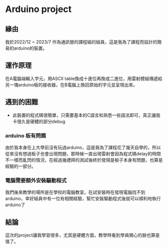 Arduino project
===
## 緣由
我於2022/12 ~ 2023/7 作為通訊營的課程組的組員，這是我為了課程而設計的簡易的arduino的裝置。
## 運作原理
在A電腦端輸入字元，用ASCII table換成十進位再換成二進位，用雷射模組傳遞給另一塊arduino板的接收器，在B電腦上換回原始的字元並呈現出來。
## 遇到的困難
- 此裝置的程式碼很簡單，只需要基本的C語言和熟悉一些語法即可，真正讓我卡很久是硬體的部分debug
### arduino 板有問題
由於我本身在上大學前沒有玩過arduino，這是我為了課程花了幾天自學的，所以從來沒有想過板子也會出現問題，那時候一直出現雷射會因為程式碼delay的時間不一樣而亂閃的情況，在經過幾禮拜的測試後終於發現是板子本身有問題，也算是經驗的一部分。
### 電腦需要額外安裝驅動程式
我們後來教學的場所是在學校的電腦教室，在試安裝時在發現電腦找不到arduino，幸好組員中有一位有相關經驗，幫忙安裝驅動程式後就可以順利地執行arduino了
## 結論
這次的project讓我學習很多，尤其是硬體方面，教學時看到學員開心的臉也算是值了。
